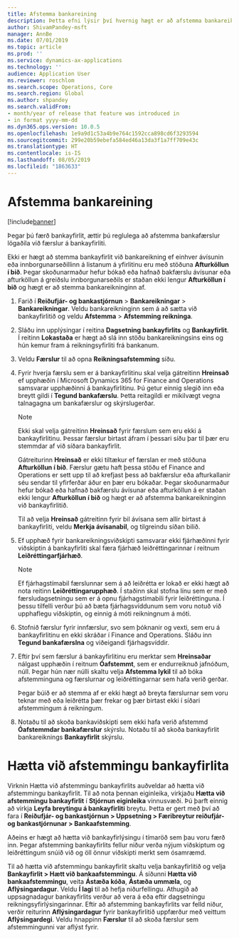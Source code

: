 ```yaml
---
title: Afstemma bankareining
description: Þetta efni lýsir því hvernig hægt er að afstemma bankareikning.
author: ShivamPandey-msft
manager: AnnBe
ms.date: 07/01/2019
ms.topic: article
ms.prod: ''
ms.service: dynamics-ax-applications
ms.technology: ''
audience: Application User
ms.reviewer: roschlom
ms.search.scope: Operations, Core
ms.search.region: Global
ms.author: shpandey
ms.search.validFrom:
- month/year of release that feature was introduced in
- in format yyyy-mm-dd
ms.dyn365.ops.version: 10.0.5
ms.openlocfilehash: 1e9a9d1c53a4b9e764c1592cca898cd6f3293594
ms.sourcegitcommit: 299e20b59ebefa584ed46a13da3f1a7ff709e43c
ms.translationtype: HT
ms.contentlocale: is-IS
ms.lasthandoff: 08/05/2019
ms.locfileid: "1863633"
---
```

# <a name="reconcile-a-bank-account"></a>Afstemma bankareining

[!include[banner](../includes/banner.md)]

Þegar þú færð bankayfirlit, ættir þú reglulega að afstemma bankafærslur lögaðila við færslur á bankayfirliti.

Ekki er hægt að stemma bankayfirlit við bankareikning ef einhver ávísunin eða innborgunarseðillinn á listanum á yfirlitinu eru með stöðuna **Afturköllun í bið**. Þegar skoðunarmaður hefur bókað eða hafnað bakfærslu ávísunar eða afturköllun á greiðslu innborgunarseðils er staðan ekki lengur **Afturköllun í bið** og hægt er að stemma bankareikninginn af.

1.  Farið í **Reiðufjár- og bankastjórnun** \> **Bankareikningar** \> **Bankareikningar**. Veldu bankareikninginn sem á að sætta við bankayfirlitið og veldu **Afstemma** > **Afstemming reikninga**.

2.  Sláðu inn upplýsingar í reitina **Dagsetning bankayfirlits** og **Bankayfirlit**. Í reitinn **Lokastaða** er hægt að slá inn stöðu bankareikningsins eins og hún kemur fram á reikningsyfirliti frá bankanum.

3.  Veldu **Færslur** til að opna **Reikningsafstemming** síðu.

4.  Fyrir hverja færslu sem er á bankayfirlitinu skal velja gátreitinn **Hreinsað** ef upphæðin í Microsoft Dynamics 365 for Finance and Operations samsvarar upphæðinni á bankayfirlitinu. Þú getur einnig slegið inn eða breytt gildi í **Tegund bankafærslu**. Þetta reitagildi er mikilvægt vegna talnagagna um bankafærslur og skýrslugerðar.
    

    > [!NOTE]
    > <P>Ekki skal velja gátreitinn <STRONG>Hreinsað</STRONG> fyrir færslum sem eru ekki á bankayfirlitinu. Þessar færslur birtast áfram í þessari síðu þar til þær eru stemmdar af við síðara bankayfirlit.</P>
    > <P>Gátreiturinn <STRONG>Hreinsað</STRONG> er ekki tiltækur ef færslan er með stöðuna <STRONG>Afturköllun í bið</STRONG>. Færslur gætu haft þessa stöðu ef Finance and Operations er sett upp til að krefjast þess að bakfærslur eða afturkallanir séu sendar til yfirferðar áður en þær eru bókaðar. Þegar skoðunarmaður hefur bókað eða hafnað bakfærslu ávísunar eða afturköllun á er staðan ekki lengur <STRONG>Afturköllun í bið</STRONG> og hægt er að afstemma bankareikninginn við bankayfirlitið.</P>

    
    Til að velja **Hreinsað** gátreitinn fyrir bil ávísana sem allir birtast á bankayfirliti, veldu **Merkja ávísanabil**, og tilgreindu síðan bilið.

5.  Ef upphæð fyrir bankareikningsviðskipti samsvarar ekki fjárhæðinni fyrir viðskiptin á bankayfirliti skal færa fjárhæð leiðréttingarinnar í reitnum **Leiðréttingarfjárhæð**.
    

    > [!NOTE]
    > <P>Ef fjárhagstímabil færslunnar sem á að leiðrétta er lokað er ekki hægt að nota reitinn <STRONG>Leiðréttingarupphæð</STRONG>. Í staðinn skal stofna línu sem er með færsludagsetningu sem er á opnu fjárhagstímabili fyrir leiðréttinguna. Í þessu tilfelli verður þú að bæta fjárhagsvíddunum sem voru notuð við upphaflegu viðskiptin, og einnig á móti reikningnum á móti.</P>



6.  Stofnið færslur fyrir innfærslur, svo sem þóknanir og vexti, sem eru á bankayfirlitinu en ekki skráðar í Finance and Operations. Sláðu inn **Tegund bankafærslna** og viðeigandi fjárhagsvíddir.

7.  Eftir því sem færslur á bankayfirlitinu eru merktar sem **Hreinsaðar** nálgast upphæðin í reitnum **Óafstemmt**, sem er endurreiknuð jafnóðum, núll. Þegar hún nær núlli skaltu velja **Afstemma lykil** til að bóka afstemminguna og færslurnar og leiðréttingarnar sem hafa verið gerðar.
    
    Þegar búið er að stemma af er ekki hægt að breyta færslurnar sem voru teknar með eða leiðrétta þær frekar og þær birtast ekki í síðari afstemmingum á reikningum.

8.  Notaðu til að skoða bankaviðskipti sem ekki hafa verið afstemmd **Óafstemmdar bankafærslur** skýrslu. Notaðu til að skoða bankayfirlit bankareiknings **Bankayfirlit** skýrslu.

# <a name="cancel-bank-statement-reconciliation"></a>Hætta við afstemmingu bankayfirlita 

Virknin Hætta við afstemmingu bankayfirlits auðveldar að hætta við afstemmingu bankayfirlit. Til að nota þennan eiginleika, virkjaðu **Hætta við afstemmingu bankayfirlit** í **Stjórnun eiginleika** vinnusvæði. Þú þarft einnig að virkja **Leyfa breytingu á bankayfirliti** breytu. Þetta er gert með því að fara í **Reiðufjár- og bankastjórnun > Uppsetning > Færibreytur reiðufjár- og bankastjórnunar > Bankaafstemming**.
 
Aðeins er hægt að hætta við bankayfirlýsingu í tímaröð sem þau voru færð inn. Þegar afstemming bankayfirlits fellur niður verða nýjum viðskiptum og leiðréttingum snúið við og öll önnur viðskipti merkt sem ósamræmd.
 
Til að hætta við afstemmingu bankayfirlit skaltu velja bankayfirlitið og velja **Bankayfirlit > Hætt við bankaafstemmingu**. Á síðunni **Hætta við bankaafstemmingu**, veita **Ástæða kóða**, **Ástæða ummæla**, og **Aflýsingardagur**. Veldu **Í lagi** til að hefja niðurfellingu. Athugið að uppsagnadagur bankayfirlits verður að vera á eða eftir dagsetningu reikningsyfirlýsingarinnar. Eftir að afstemming bankayfirlits var felld niður, verðir reiturinn **Aflýsingardagur** fyrir bankayfirlitið uppfærður með veittum **Aflýsingardegi**. Veldu hnappinn **Færslur** til að skoða færslur sem afstemmingunni var aflýst fyrir.

